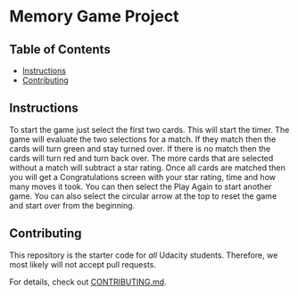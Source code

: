# Memory Game Project

## Table of Contents

* [Instructions](#instructions)
* [Contributing](#contributing)

## Instructions

To start the game just select the first two cards. This will start the timer. The game will evaluate the two selections for a match. If they match then the cards will turn green and stay turned over. If there is no match then the cards will turn red and turn back over. The more cards that are selected without a match will subtract a star rating. Once all cards are matched then you will get a Congratulations screen with your star rating, time and how many moves it took. You can then select the Play Again to start another game. You can also select the circular arrow at the top to reset the game and start over from the beginning.

## Contributing

This repository is the starter code for _all_ Udacity students. Therefore, we most likely will not accept pull requests.

For details, check out [CONTRIBUTING.md](CONTRIBUTING.md).
